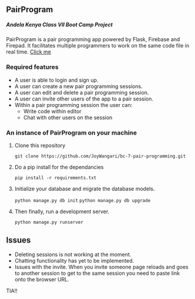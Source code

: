 ## PairProgram
##### Andela Kenya Class VII Boot Camp Project

PairProgram is a pair programming app powered by Flask, Firebase and Firepad. It facilitates multiple programmers to work on the same code file in real time. [Click me](http://pprogram.herokuapp.com)

### Required features

* A user is able to login and sign up.
* A user can create a new pair programming sessions.
* A user can edit and delete a pair programming session.
* A user can invite other users of the app to a pair session.
* Within a pair programming session the user can:
	* Write code within editor
	* Chat with other users on the session

### An instance of PairProgram on your machine

1. Clone this repository

	`git clone https://github.com/JoyWangari/bc-7-pair-programming.git`

2. Do a pip install for the dependancies

	`pip install -r requirements.txt`

3. Initialize your database and migrate the database models.

	`python manage.py db init`
	`python manage.py db upgrade`

4. Then finally, run a development server.

	`python manage.py runserver`

## Issues

* Deleting sessions is not working at the moment.
* Chatting functionality has yet to be implemented.
* Issues with the invite. When you invite someone page reloads and goes to another session to get to the same session you need to paste link onto the browser URL.

TIA!!
